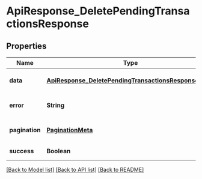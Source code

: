 # ApiResponse_DeletePendingTransactionsResponse

## Properties

| Name           | Type                                                                                                            | Description | Notes                        |
| -------------- | --------------------------------------------------------------------------------------------------------------- | ----------- | ---------------------------- |
| **data**       | [**ApiResponse_DeletePendingTransactionsResponse_data**](ApiResponse_DeletePendingTransactionsResponse_data.md) |             | [optional] [default to null] |
| **error**      | **String**                                                                                                      |             | [optional] [default to null] |
| **pagination** | [**PaginationMeta**](PaginationMeta.md)                                                                         |             | [optional] [default to null] |
| **success**    | **Boolean**                                                                                                     |             | [default to null]            |

[[Back to Model list]](../README.md#documentation-for-models) [[Back to API list]](../README.md#documentation-for-api-endpoints) [[Back to README]](../README.md)
